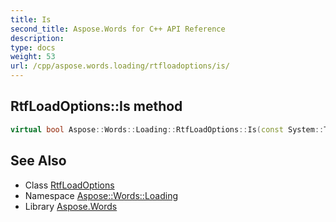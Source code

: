 ```yaml
---
title: Is
second_title: Aspose.Words for C++ API Reference
description: 
type: docs
weight: 53
url: /cpp/aspose.words.loading/rtfloadoptions/is/
---
```

## RtfLoadOptions::Is method




```cpp
virtual bool Aspose::Words::Loading::RtfLoadOptions::Is(const System::TypeInfo &target) const override
```

## See Also

* Class [RtfLoadOptions](../)
* Namespace [Aspose::Words::Loading](../../)
* Library [Aspose.Words](../../../)

